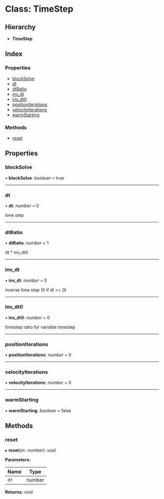 
# Class: TimeStep

## Hierarchy

* **TimeStep**

## Index

### Properties

* [blockSolve](/api/classes/timestep#blocksolve)
* [dt](/api/classes/timestep#dt)
* [dtRatio](/api/classes/timestep#dtratio)
* [inv_dt](/api/classes/timestep#inv_dt)
* [inv_dt0](/api/classes/timestep#inv_dt0)
* [positionIterations](/api/classes/timestep#positioniterations)
* [velocityIterations](/api/classes/timestep#velocityiterations)
* [warmStarting](/api/classes/timestep#warmstarting)

### Methods

* [reset](/api/classes/timestep#reset)

## Properties

###  blockSolve

• **blockSolve**: *boolean* = true

___

###  dt

• **dt**: *number* = 0

time step

___

###  dtRatio

• **dtRatio**: *number* = 1

dt * inv_dt0

___

###  inv_dt

• **inv_dt**: *number* = 0

inverse time step (0 if dt == 0)

___

###  inv_dt0

• **inv_dt0**: *number* = 0

timestep ratio for variable timestep

___

###  positionIterations

• **positionIterations**: *number* = 0

___

###  velocityIterations

• **velocityIterations**: *number* = 0

___

###  warmStarting

• **warmStarting**: *boolean* = false

## Methods

###  reset

▸ **reset**(`dt`: number): *void*

**Parameters:**

Name | Type |
------ | ------ |
`dt` | number |

**Returns:** *void*
